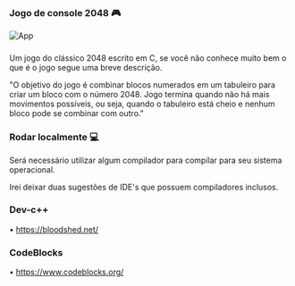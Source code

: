### Jogo de console 2048 🎮

![App](https://github.com/MauricioAndreolla/2048Game/assets/44854911/813015a1-c149-4993-b8a5-c83fa84e9553)

### 
Um jogo do clássico 2048 escrito em C, se você não conhece muito bem o que é o jogo segue uma breve descrição.

"O objetivo do jogo é combinar blocos numerados em um tabuleiro para criar um bloco com o número 2048.  Jogo termina quando não há mais movimentos possíveis, ou seja, quando o tabuleiro está cheio e nenhum bloco pode se combinar com outro."

### Rodar localmente 💻

Será necessário utilizar algum compilador para compilar para seu sistema operacional.

Irei deixar duas sugestões de IDE's que possuem compiladores inclusos.

### Dev-c++
• https://bloodshed.net/
### CodeBlocks
• https://www.codeblocks.org/
